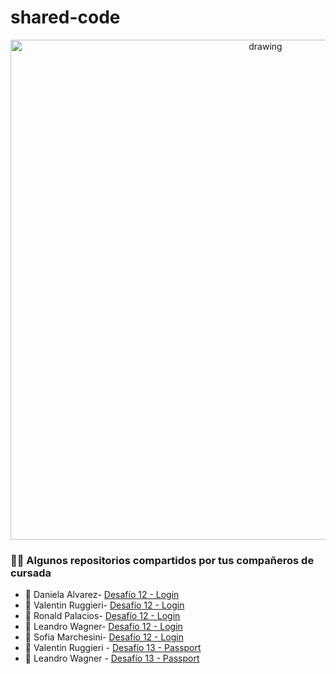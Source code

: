 # shared-code

<div style="text-align: center;">
    <img src="https://user-images.githubusercontent.com/63796774/178591241-07ce30bf-4da0-4d9d-ab0d-118a9719d86b.jpg" alt="drawing" width="800"/>
</div>

### 🤟🧡 Algunos repositorios compartidos por tus compañeros de cursada

- 🔶 Daniela Alvarez- [Desafío 12 - Login ](https://github.com/Dansol79/Back.clase24)
- 🔶 Valentin Ruggieri- [Desafío 12 - Login ](https://github.com/valen-ruggieri/Valentin_Ruggieri_Cookies_And_Session)
- 🔶 Ronald Palacios- [Desafío 12 - Login ](https://github.com/RonaldPalacios/coderhouse/tree/main/login%20in)
- 🔶 Leandro Wagner- [Desafío 12 - Login ](https://github.com/Lean-2021/session-storage)
- 🔶 Sofia Marchesini- [Desafío 12 - Login ](https://github.com/sofimarchesini/BackendCourse/tree/main/ProyectoFinal/back)
- 🔶 Valentin Ruggieri - [Desafío 13 - Passport ](https://github.com/valen-ruggieri/Valentin_Ruggieri_Authorization_And_Authentication)
- 🔶 Leandro Wagner - [Desafío 13 - Passport ](https://github.com/Lean-2021/login)

